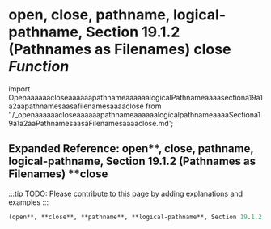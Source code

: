 # **open**, **close**, **pathname**, **logical-pathname**, Section 19.1.2 (Pathnames as Filenames) **close** *Function*

import OpenaaaaaacloseaaaaaapathnameaaaaaalogicalPathnameaaaasectiona19a1a2aapathnamesaasafilenamesaaaaclose from './_openaaaaaacloseaaaaaapathnameaaaaaalogicalpathnameaaaaSectiona19a1a2aaPathnamesaasaFilenamesaaaaclose.md';

<OpenaaaaaacloseaaaaaapathnameaaaaaalogicalPathnameaaaasectiona19a1a2aapathnamesaasafilenamesaaaaclose />

## Expanded Reference: open**, **close**, **pathname**, **logical-pathname**, Section 19.1.2 (Pathnames as Filenames) **close

:::tip
TODO: Please contribute to this page by adding explanations and examples
:::

```lisp
(open**, **close**, **pathname**, **logical-pathname**, Section 19.1.2 (Pathnames as Filenames) **close )
```
